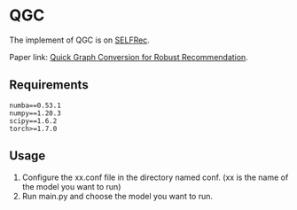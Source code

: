 # QGC

The implement of QGC is on <a href="https://github.com/Coder-Yu/SELFRec">SELFRec</a>. <br>

Paper link: <a href="https://arxiv.org/abs/2210.10321">Quick Graph Conversion for Robust Recommendation</a>.<br>

<h2>Requirements</h2>
	
```
numba==0.53.1
numpy==1.20.3
scipy==1.6.2
torch>=1.7.0
```

<h2>Usage</h2>
<ol>
<li>Configure the xx.conf file in the directory named conf. (xx is the name of the model you want to run)</li>
<li>Run main.py and choose the model you want to run.</li>
</ol>
